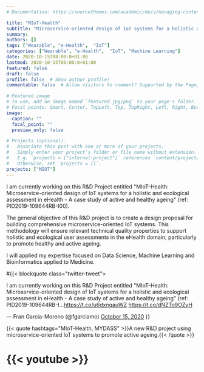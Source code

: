 ```yaml
---
# Documentation: https://sourcethemes.com/academic/docs/managing-content/

title: "MIoT-Health"
subtitle: "Microservice-oriented design of IoT systems for a holistic and ecological assessment in eHealth - A case study of active and healthy ageing"
summary:
authors: []
tags: ["Wearable", "e-Health",  "IoT"]
categories: ["Wearable", "e-Health",  "IoT", "Machine Learning"]
date: 2020-10-15T08:00:0+01:00
lastmod: 2020-10-15T08:00:0+01:00
featured: false
draft: false
profile: false  # Show author profile?
commentable: false  # Allow visitors to comment? Supported by the Page, Post, and Docs content types.

# Featured image
# To use, add an image named `featured.jpg/png` to your page's folder.
# Focal points: Smart, Center, TopLeft, Top, TopRight, Left, Right, BottomLeft, Bottom, BottomRight.
image:
  caption: ""
  focal_point: ""
  preview_only: false

# Projects (optional).
#   Associate this post with one or more of your projects.
#   Simply enter your project's folder or file name without extension.
#   E.g. `projects = ["internal-project"]` references `content/project/deep-learning/index.md`.
#   Otherwise, set `projects = []`.
projects: ["MIOT"]
---
```


I am currently working on this R&D Project entitled "MIoT-Health: Microservice-oriented design of IoT systems for a holistic and ecological assessment in eHealth - A case study of active and healthy ageing" (ref: PID2019-109644RB-I00).

The general objective of this R&D project is to create a design proposal for building comprehensive microservice-oriented IoT systems. This methodology will ensure relevant technical quality properties to support holistic and ecological user assessments in the eHealth domain, particularly to promote healthy and active ageing.

I will applied my expertise focused on Data Science, Machine Learning and Bioinformatics applied to Medicine.

#{{< blockquote class="twitter-tweet"><p lang="en" dir="ltr">I am currently working on this R&amp;D Project entitled &quot;MIoT-Health: Microservice-oriented design of IoT systems for a holistic and ecological assessment in eHealth - A case study of active and healthy ageing&quot; (ref: PID2019-109644RB-I…<a href="https://t.co/u6dxnqauWZ">https://t.co/u6dxnqauWZ</a> <a href="https://t.co/dNZTo9OZyH">https://t.co/dNZTo9OZyH</a></p>&mdash; Fran Garcia-Moreno (@fgarciamo) <a href="https://twitter.com/fgarciamo/status/1316802992537034759?ref_src=twsrc%5Etfw">October 15, 2020</a></blockquote> <script async src="https://platform.twitter.com/widgets.js" charset="utf-8"></script>}}

{{< quote hashtags="MIoT-Health, MYDASS" >}}A new R&D project using microservice-oriented IoT systems to promote active ageing.{{< /quote >}}


# {{< youtube  >}}
